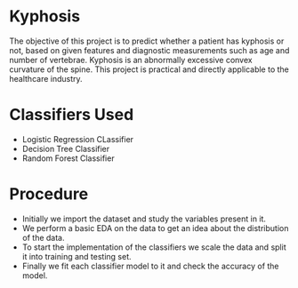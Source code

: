 # Kyphosis
The objective of this project is to predict whether a patient has kyphosis or not, based on given features and diagnostic measurements such as age and number of vertebrae. Kyphosis is an abnormally excessive convex curvature of the spine. This project is practical and directly applicable to the healthcare industry.
 
# Classifiers Used
* Logistic Regression CLassifier
* Decision Tree Classifier
* Random Forest Classifier

# Procedure 
* Initially we import the dataset and study the variables present in it.
* We perform a basic EDA on the data to get an idea about the distribution of the data.
* To start the implementation of the classifiers we scale the data and split it into training and testing set.
* Finally we fit each classifier model to it and check the accuracy of the model.
